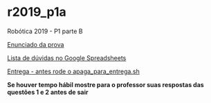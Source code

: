 # r2019_p1a

Robótica 2019 - P1 parte B

[Enunciado da prova](enunciado_v2.md)

[Lista de dúvidas no Google Spreadsheets](https://docs.google.com/spreadsheets/d/1yGGeGUi1UTG_Z_CCYVmB5JIUfU-6ImFCZcRtlWaxraY/edit?usp=sharing)

[Entrega -  antes rode o apaga_para_entrega.sh](https://insper.blackboard.com/webapps/assignment/uploadAssignment?content_id=_586617_1&course_id=_30561_1&group_id=&mode=cpview)


**Se houver tempo hábil mostre para o professor suas respostas das questões 1 e 2 antes de sair**